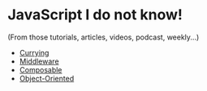 # JavaScript I do not know!
(From those tutorials, articles, videos, podcast, weekly...)
 + [Currying](https://github.com/tingwei628/blog/blob/master/JavaScript-currying.md)
 + [Middleware](https://github.com/tingwei628/JavaScript-I-do-not-know/blob/master/Middleware.md)
 + [Composable](https://github.com/tingwei628/JavaScript-I-do-not-know/blob/master/Composable.md)
 + [Object-Oriented](https://github.com/tingwei628/JavaScript-I-do-not-know/blob/master/Object-Oriented.md)
